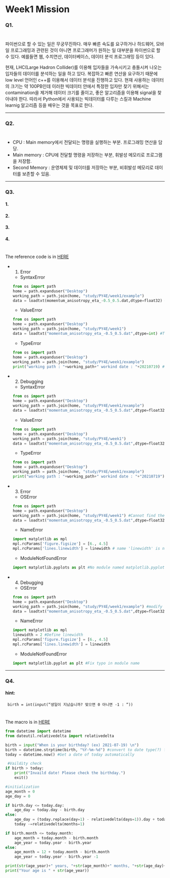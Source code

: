 # Week1 Mission

### Q1. 
# 
파이썬으로 할 수 있는 일은 무궁무진하다. 매우 빠른 속도를 요구하거나 하드웨어, 모바일 프로그래밍과 관련된 것이 아니면 프로그래머가 원하는 일 대부분을 파이썬으로 할 수 있다. 예를들면 웹, 수치연산, 데이터베이스, 데이터 분석 프로그래밍 등이 있다.

현재, LHC(Large Hadron Collider)를 이용해 입자들을 가속시키고 충돌시켜 나오는 입자들의 데이터를 분석하는 일을 하고 있다. 복잡하고 빠른 연산을 요구하기 때문에 low level 언어인 c++를 이용해서 데이터 분석을 진행하고 있다. 현재 사용하는 데이터의 크기는 약 100PB인데 이러한 빅데이터 안에서 특정한 입자만 찾기 위해서는 contamination을 제거해 데이터 크기를 줄이고, 좋은 알고리즘을 이용해 signal을 찾아내야 한다. 따라서 Python에서 사용되는 빅데이터를 다루는 스킬과 Machine learnig 알고리즘 등을 배우는 것을 목표로 한다.

------------



### Q2. 
#
+ CPU : Main memory에서 전달되는 명령을 실행하는 부분. 프로그래밍 연산을 담당.
+ Main memory : CPU에 전달할 명령을 저장하는 부분, 휘발성 메모리로 프로그램을 저장함.
+ Second Memory : 운영체제 및 데이터를 저장하는 부분, 비휘발성 메모리로 데이터를 보존할 수 있음.

------------



### Q3. 
#### 1. 
#### 2. 
#### 3. 
#### 4. 
#
The reference code is in [HERE](https://github.com/JinjooSeo/PY4E/blob/main/week1/example/hydro_evo-TestRun.py)

+ 1. Error
    + SyntaxError
     ```Python
     from os import path
     home = path.expanduser("Desktop")
     working_path = path.join(home, "study/PY4E/week1/example")
     data = loadtxt(momentum_anisotropy_eta_-0.5_0.5.dat,dtype=float32) #Invalid syntax
     ```

    + ValueError
     ```Python
     from os import path
     home = path.expanduser("Desktop")
     working_path = path.join(home, "study/PY4E/week1") 
     data = loadtxt("momentum_anisotropy_eta_-0.5_0.5.dat",dtype=int) #The data type of file format and read format is not matched
     ```
    
    + TypeError
     ```Python
     from os import path
     home = path.expanduser("Desktop")
     working_path = path.join(home, "study/PY4E/week1/example")
     print("working path : "+working_path+" workind date : "+20210719) #can only concatenate str (not "int") to str
     ```

+ 2. Debugging
    + SyntaxError
     ```Python
     from os import path
     home = path.expanduser("Desktop")
     working_path = path.join(home, "study/PY4E/week1/example")
     data = loadtxt("momentum_anisotropy_eta_-0.5_0.5.dat",dtype=float32) #Add "" to inform the data name
     ```

    + ValueError
     ```Python
     from os import path
     home = path.expanduser("Desktop")
     working_path = path.join(home, "study/PY4E/week1") 
     data = loadtxt("momentum_anisotropy_eta_-0.5_0.5.dat",dtype=float32) #Match the data type
     ```
    
    + TypeError
     ```Python
     from os import path
     home = path.expanduser("Desktop")
     working_path = path.join(home, "study/PY4E/week1/example")
     print("working path : "+working_path+" workind date : "+"20210719") #change the type to string from int
     ```

+ 3. Error
    + OSError
     ```Python
     from os import path
     home = path.expanduser("Desktop")
     working_path = path.join(home, "study/PY4E/week1") #Cannot find the data since the path is uncorrect
     data = loadtxt("momentum_anisotropy_eta_-0.5_0.5.dat",dtype=float32)
     ```

    + NameError
     ```Python
     import matplotlib as mpl
     mpl.rcParams['figure.figsize'] = [6., 4.5]
     mpl.rcParams['lines.linewidth'] = linewidth # name 'linewidth' is not defined
    ```
    
    + ModuleNotFoundError
     ```Python
     import matplotlib.pyplots as plt #No module named matplotlib.pyplots
     ```

+ 4. Debugging
    + OSError
     ``` Python
     from os import path
     home = path.expanduser("Desktop")
     working_path = path.join(home, "study/PY4E/week1/example") #modify the path
     data = loadtxt("momentum_anisotropy_eta_-0.5_0.5.dat",dtype=float32)
     ```

    + NameError
     ``` Python
     import matplotlib as mpl
     linewidth = 2 #Define linewidth
     mpl.rcParams['figure.figsize'] = [6., 4.5]
     mpl.rcParams['lines.linewidth'] = linewidth 
    ```
    
    + ModuleNotFoundError
     ```Python
     import matplotlib.pyplot as plt #Fix typo in module name
     ```

------------

### Q4. 
#### hint:

     birth = int(input(“생일이 지났습니까? 맞으면 0 아니면 -1 : “))
#
The macro is in [HERE](https://github.com/JinjooSeo/PY4E/blob/main/week1/M1_A4.py)

```Python
from datetime import datetime
from dateutil.relativedelta import relativedelta

birth = input("When is your birthday? (ex) 2021-07-19) \n")
birth = datetime.strptime(birth, "%Y-%m-%d") #convert to date type(?) from string
today = datetime.now() #Get a date of today automatically

 #Vaildity check
if birth > today: 
    print("Invaild date! Please check the birthday.")
    exit()

#initialization
age_month = 0
age_day = 0

if birth.day <= today.day:
    age_day = today.day - birth.day
else:
    age_day = (today.replace(day=1) - relativedelta(days=1)).day + today.day - birth.day
    today -=relativedelta(months=1)

if birth.month <= today.month:
    age_month = today.month - birth.month
    age_year = today.year - birth.year  
else:
    age_month = 12 + today.month - birth.month
    age_year = today.year - birth.year -1

print(str(age_year)+" years, "+str(age_month)+" months, "+str(age_day)+" days")
print("Your age is " + str(age_year))
```
    
